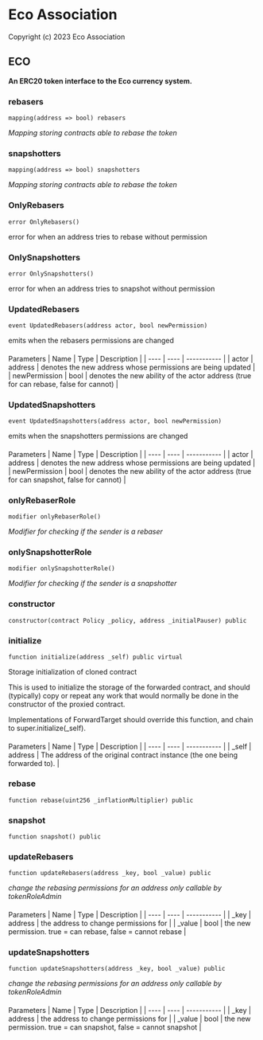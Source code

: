 # Eco Association

Copyright (c) 2023 Eco Association

## ECO

**An ERC20 token interface to the Eco currency system.**

### rebasers

  ```solidity
  mapping(address => bool) rebasers
  ```

  _Mapping storing contracts able to rebase the token_

### snapshotters

  ```solidity
  mapping(address => bool) snapshotters
  ```

  _Mapping storing contracts able to rebase the token_

### OnlyRebasers

  ```solidity
  error OnlyRebasers()
  ```

error for when an address tries to rebase without permission

### OnlySnapshotters

  ```solidity
  error OnlySnapshotters()
  ```

error for when an address tries to snapshot without permission

### UpdatedRebasers

  ```solidity
  event UpdatedRebasers(address actor, bool newPermission)
  ```

emits when the rebasers permissions are changed

  ####
  Parameters | Name | Type | Description | | ---- | ---- | ----------- |
    |
    actor
    |
    address
    |
    denotes the new address whose permissions are being updated
    |
    |
    newPermission
    |
    bool
    |
    denotes the new ability of the actor address (true for can rebase, false for cannot)
    |

### UpdatedSnapshotters

  ```solidity
  event UpdatedSnapshotters(address actor, bool newPermission)
  ```

emits when the snapshotters permissions are changed

  ####
  Parameters | Name | Type | Description | | ---- | ---- | ----------- |
    |
    actor
    |
    address
    |
    denotes the new address whose permissions are being updated
    |
    |
    newPermission
    |
    bool
    |
    denotes the new ability of the actor address (true for can snapshot, false for cannot)
    |

### onlyRebaserRole

  ```solidity
  modifier onlyRebaserRole()
  ```

  _Modifier for checking if the sender is a rebaser_

### onlySnapshotterRole

  ```solidity
  modifier onlySnapshotterRole()
  ```

  _Modifier for checking if the sender is a snapshotter_

### constructor

  ```solidity
  constructor(contract Policy _policy, address _initialPauser) public
  ```

### initialize

  ```solidity
  function initialize(address _self) public virtual
  ```

Storage initialization of cloned contract

This is used to initialize the storage of the forwarded contract, and
should (typically) copy or repeat any work that would normally be
done in the constructor of the proxied contract.

Implementations of ForwardTarget should override this function,
and chain to super.initialize(_self).

  ####
  Parameters | Name | Type | Description | | ---- | ---- | ----------- |
    |
    _self
    |
    address
    |
    The address of the original contract instance (the one being              forwarded to).
    |

### rebase

  ```solidity
  function rebase(uint256 _inflationMultiplier) public
  ```

### snapshot

  ```solidity
  function snapshot() public
  ```

### updateRebasers

  ```solidity
  function updateRebasers(address _key, bool _value) public
  ```

  _change the rebasing permissions for an address
only callable by tokenRoleAdmin_

  ####
  Parameters | Name | Type | Description | | ---- | ---- | ----------- |
    |
    _key
    |
    address
    |
    the address to change permissions for
    |
    |
    _value
    |
    bool
    |
    the new permission. true = can rebase, false = cannot rebase
    |

### updateSnapshotters

  ```solidity
  function updateSnapshotters(address _key, bool _value) public
  ```

  _change the rebasing permissions for an address
only callable by tokenRoleAdmin_

  ####
  Parameters | Name | Type | Description | | ---- | ---- | ----------- |
    |
    _key
    |
    address
    |
    the address to change permissions for
    |
    |
    _value
    |
    bool
    |
    the new permission. true = can snapshot, false = cannot snapshot
    |

